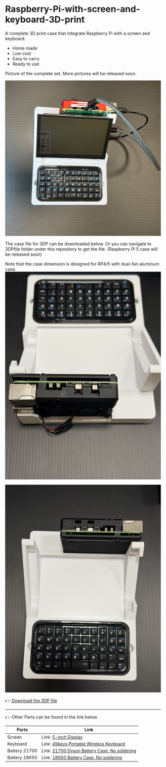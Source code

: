 # Raspberry-Pi-with-screen-and-keyboard-3D-print
A complete 3D print case that integrate Raspberry Pi with a screen and keyboard.
- Home made
- Low cost
- Easy to carry
- Ready to use

Picture of the complete set. More pictures will be released soon.

![Raspberry Pi 4 with bluetooth keyboard](images/IMG_9604.jpg)

The case file for 3DP can be downloaded below. Or you can navigate to 3DPfile folder under this repository to get the file. (Raspberry Pi 5 case will be released soon)

Note that the case dimension is designed for RP4/5 with dual-fan aluminum case. 
![Raspberry Pi 5 with bluetooth keyboard](images/RPi5_with_Case.jpg)

![Raspberry Pi 4 with bluetooth keyboard](images/RPi5_with_Case_front.jpg)

👉 [Download the 3DP file](https://github.com/MiaoReynolds/Raspberry-Pi-with-screen-and-keyboard-3D-print/raw/main/3DPfile/)

---
👉 Other Parts can be found in the link below

| Parts | Link |
|--------|------|
| Screen | Link: [5-inch Display](https://www.lcdwiki.com/5inch_HDMI_Display-D) |
| Keyboard | Link: [49keys Portable Wireless Keyboard](https://example.com/some/very/very/long/link?with=query&params=too) |
| Battery 21700 | Link: [21700 Dyson Battery Case, No soldering](https://www.aliexpress.com/item/1005009213466865.html?spm=a2g0o.productlist.main.3.621b9po39po3B0&algo_pvid=835a0427-b517-4576-ae5f-813f403dd737&algo_exp_id=835a0427-b517-4576-ae5f-813f403dd737-2&pdp_ext_f=%7B%22order%22%3A%226%22%2C%22eval%22%3A%221%22%2C%22fromPage%22%3A%22search%22%7D&pdp_npi=6%40dis%21SGD%2110.64%215.85%21%21%217.98%214.39%21%402151e66217599897254311970e0587%2112000048333787743%21sea%21SG%210%21ABX%211%210%21n_tag%3A-29910%3Bd%3A81e889cd%3Bm03_new_user%3A-29895&curPageLogUid=L6VxJWp8umJy&utparam-url=scene%3Asearch%7Cquery_from%3A%7Cx_object_id%3A1005009213466865%7C_p_origin_prod%3A) |
| Battery 18650 | Link: [18650 Battery Case, No soldering](https://www.aliexpress.com/item/1005008484271476.html?spm=a2g0o.productlist.main.2.30e8486cqWLEl7&algo_pvid=6b3516ee-2f07-46d5-8407-6a2eb8158299&algo_exp_id=6b3516ee-2f07-46d5-8407-6a2eb8158299-1&pdp_ext_f=%7B%22order%22%3A%2234%22%2C%22eval%22%3A%221%22%2C%22fromPage%22%3A%22search%22%7D&pdp_npi=6%40dis%21SGD%2113.37%216.95%21%21%2171.52%2137.19%21%402151e66217599898783202250e0587%2112000045347844093%21sea%21SG%210%21ABX%211%210%21n_tag%3A-29910%3Bd%3A81e889cd%3Bm03_new_user%3A-29895&curPageLogUid=VvEvx8R1K2VI&utparam-url=scene%3Asearch%7Cquery_from%3A%7Cx_object_id%3A1005008484271476%7C_p_origin_prod%3A)|
